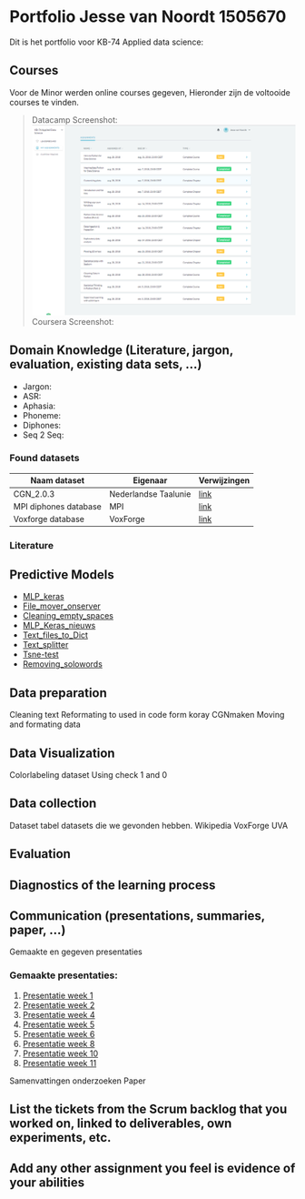 # Portfolio Jesse van Noordt 1505670 
Dit is het portfolio voor KB-74 Applied data science:

## Courses 
Voor de Minor werden online courses gegeven, Hieronder zijn de voltooide courses te vinden.
> Datacamp Screenshot:![datacamp](https://github.com/ZoomJesse/Portfolio-datascience/blob/master/Datacamp.png)
> Coursera Screenshot:

## Domain Knowledge (Literature, jargon, evaluation, existing data sets, ...)
* Jargon:
* ASR:
* Aphasia:
* Phoneme:
* Diphones:
* Seq 2 Seq:

### Found datasets
Naam dataset | Eigenaar |Verwijzingen
------------ |----------|-------------
CGN_2.0.3 | Nederlandse Taalunie|[link](http://lands.let.ru.nl/cgn/)
MPI diphones database|MPI|[link](https://www.kaggle.com/rtatman/spoken-wikipedia-corpus-dutch)  
Voxforge database|VoxForge|[link](https://www.kaggle.com/rtatman/spoken-wikipedia-corpus-dutch)

### Literature 

## Predictive Models
* [MLP_keras](https://github.com/ZoomJesse/Portfolio-datascience/blob/master/MLP%20keras.ipynb)
* [File_mover_onserver](https://github.com/ZoomJesse/Portfolio-datascience/blob/master/File_Mover_Onserver.ipynb)
* [Cleaning_empty_spaces](https://github.com/ZoomJesse/Portfolio-datascience/blob/master/Cleaning_empty_spaces.ipynb)
* [MLP_Keras_nieuws](https://github.com/ZoomJesse/Portfolio-datascience/blob/master/MLP%20keras-Nieuws.ipynb)
* [Text_files_to_Dict](https://github.com/ZoomJesse/Portfolio-datascience/blob/master/Text_Files_To_Dict.ipynb)
* [Text_splitter](https://github.com/ZoomJesse/Portfolio-datascience/blob/master/Text_Splitter_Final.ipynb)
* [Tsne-test](https://github.com/ZoomJesse/Portfolio-datascience/blob/master/TSNE%20-%20test%20script%20for%20training%20.ipynb)
* [Removing_solowords](https://github.com/ZoomJesse/Portfolio-datascience/blob/master/Removing_solo_words.ipynb)



## Data preparation
Cleaning text
Reformating to used in code form koray
CGNmaken
Moving and formating data

## Data Visualization
Colorlabeling dataset
Using check 1 and 0

## Data collection
Dataset 
tabel datasets die we gevonden hebben.
Wikipedia
VoxForge
UVA


## Evaluation

## Diagnostics of the learning process

## Communication (presentations, summaries, paper, ...)
Gemaakte en gegeven presentaties

### Gemaakte presentaties:

1. [Presentatie week 1](https://github.com/ZoomJesse/Portfolio-datascience/blob/master/Aphasia%20presentatie%20week%201.pptx)
2. [Presentatie week 2](https://github.com/ZoomJesse/Portfolio-datascience/blob/master/Aphasia%20presentatie%20week%202.pptx)
3. [Presentatie week 4](https://github.com/ZoomJesse/Portfolio-datascience/blob/master/Aphasia%20presentatie%20week%204.pptx)
4. [Presentatie week 5](https://github.com/ZoomJesse/Portfolio-datascience/blob/master/Aphasia%20presentatie%20week%205.pptx)
5. [Presentatie week 6](https://github.com/ZoomJesse/Portfolio-datascience/blob/master/Aphasia%20presentatie%20week%206.pptx)
7. [Presentatie week 8](https://github.com/ZoomJesse/Portfolio-datascience/blob/master/Aphasia%20presentatie%20week%208.pptx)
8. [Presentatie week 10](https://github.com/ZoomJesse/Portfolio-datascience/blob/master/Aphasia%20presentatie%20week%2010.pptx)
9. [Presentatie week 11](https://github.com/ZoomJesse/Portfolio-datascience/blob/master/Aphasia%20presentatie%20week%2011.pptx)

Samenvattingen onderzoeken
Paper

## List the tickets from the Scrum backlog that you worked on, linked to deliverables, own experiments, etc.
## Add any other assignment you feel is evidence of your abilities
